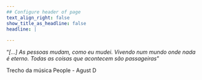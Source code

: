 ```yaml
---
## Configure header of page
text_align_right: false
show_title_as_headline: false
headline: |
  
---
```


<!-- this is a subheadline -->
“*[...] As pessoas mudam, como eu mudei. Vivendo num mundo onde nada é eterno. Todas as coisas que acontecem são passageiras*”  

Trecho da música People - Agust D
